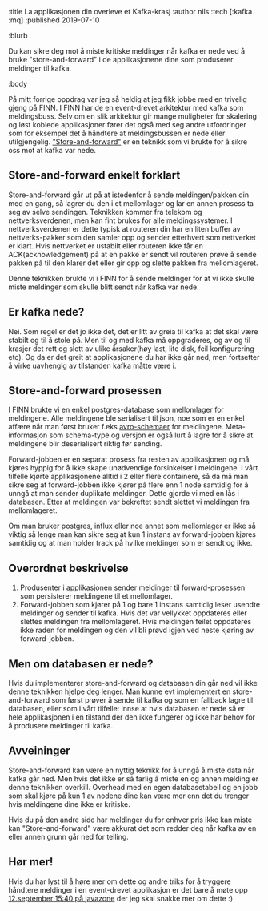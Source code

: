 :title La applikasjonen din overleve et Kafka-krasj
:author nils
:tech [:kafka :mq]
:published 2019-07-10

:blurb

Du kan sikre deg mot å miste kritiske meldinger når kafka er nede ved å bruke "store-and-forward" i de applikasjonene dine som produserer meldinger til kafka. 

:body

På mitt forrige oppdrag var jeg så heldig at jeg fikk jobbe med en trivelig gjeng på FINN. I FINN har de en event-drevet arkitektur med kafka som meldingsbuss. Selv om en slik arkitektur gir mange muligheter for skalering og løst koblede applikasjoner fører det også med seg andre utfordringer som for eksempel det å håndtere at meldingsbussen er nede eller utilgjengelig. ["Store-and-forward"](https://en.wikipedia.org/wiki/Store_and_forward) er en teknikk som vi brukte for å sikre oss mot at kafka var nede.

## Store-and-forward enkelt forklart

Store-and-forward går ut på at istedenfor å sende meldingen/pakken din med en gang, så lagrer du den i et mellomlager og lar en annen prosess ta seg av selve sendingen. Teknikken kommer fra telekom og nettverksverdenen, men kan fint brukes for alle meldingssystemer. I nettverksverdenen er dette typisk at routeren din har en liten buffer av nettverks-pakker som den samler opp og sender etterhvert som nettverket er klart. Hvis nettverket er ustabilt eller routeren ikke får en ACK(acknowledgement) på at en pakke er sendt vil routeren prøve å sende pakken på til den klarer det eller gir opp og slette pakken fra mellomlageret.

Denne teknikken brukte vi i FINN for å sende meldinger for at vi ikke skulle miste meldinger som skulle blitt sendt når kafka var nede. 

## Er kafka nede? 

Nei. Som regel er det jo ikke det, det er litt av greia til kafka at det skal være stabilt og til å stole på. Men til og med kafka må oppgraderes, og av og til krasjer det rett og slett av ulike årsaker(høy last, lite disk, feil konfigurering etc). Og da er det greit at applikasjonene du har ikke går ned, men fortsetter å virke uavhengig av tilstanden kafka måtte være i.

##  Store-and-forward prosessen

I FINN brukte vi en enkel postgres-database som mellomlager for meldingene. Alle meldingene ble serialisert til json, noe som er en enkel affære når man først bruker f.eks [avro-schemaer](https://avro.apache.org/docs/current/index.html) for meldingene. Meta-informasjon som schema-type og versjon er også lurt å lagre for å sikre at meldingene blir deserialisert riktig før sending.

Forward-jobben er en separat prosess fra resten av applikasjonen og må kjøres hyppig for å ikke skape unødvendige forsinkelser i meldingene. I vårt tilfelle kjørte applikasjonene alltid i 2 eller flere containere, så da må man sikre seg at forward-jobben ikke kjører på flere enn 1 node samtidig for å unngå at man sender duplikate meldinger. Dette gjorde vi med en lås i databasen. Etter at meldingen var bekreftet sendt slettet vi meldingen fra mellomlageret.

Om man bruker postgres, influx eller noe annet som mellomlager er ikke så viktig så lenge man kan sikre seg at kun 1 instans av forward-jobben kjøres samtidig og at man holder track på hvilke meldinger som er sendt og ikke. 

## Overordnet beskrivelse

1. Produsenter i applikasjonen sender meldinger til forward-prosessen som persisterer meldingene til et mellomlager.
2. Forward-jobben som kjører på 1 og bare 1 instans samtidig leser usendte meldinger og sender til kafka. Hvis det var vellykket oppdateres eller slettes meldingen fra mellomlageret. Hvis meldingen feilet oppdateres ikke raden for meldingen og den vil bli prøvd igjen ved neste kjøring av forward-jobben.

## Men om databasen er nede?

Hvis du implementerer store-and-forward og databasen din går ned vil ikke denne teknikken hjelpe deg lenger. Man kunne evt implementert en store-and-forward som først prøver å sende til kafka og som en fallback lagre til databasen, eller som i vårt tilfelle: innse at hvis databasen er nede så er hele applikasjonen i en tilstand der den ikke fungerer og ikke har behov for å produsere meldinger til kafka. 

## Avveininger

Store-and-forward kan være en nyttig teknikk for å unngå å miste data når kafka går ned. Men hvis det ikke er så farlig å miste en og annen melding er denne teknikken overkill. Overhead med en egen databasetabell og en jobb som skal kjøre på kun 1 av nodene dine kan være mer enn det du trenger hvis meldingene dine ikke er kritiske. 

Hvis du på den andre side har meldinger du for enhver pris ikke kan miste kan "Store-and-forward" være akkurat det som redder deg når kafka av en eller annen grunn går ned for telling.

## Hør mer!

Hvis du har lyst til å høre mer om dette og andre triks for å tryggere håndtere meldinger i en event-drevet applikasjon er det bare å møte opp [12.september 15:40 på javazone](https://2019.javazone.no/program/b960dd77-a5b0-458e-901a-5d9fa3dbd527) der jeg skal snakke mer om dette :)
